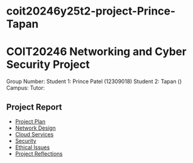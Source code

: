 # coit20246y25t2-project-Prince-Tapan

# COIT20246 Networking and Cyber Security Project
Group Number: 
Student 1: Prince Patel (12309018) 
Student 2: Tapan ()
Campus: 
Tutor: 

## Project Report
- [Project Plan](./plan.md)
- [Network Design](./network.md)
- [Cloud Services](./cloud.md)
- [Security](./security.md)
- [Ethical Issues](./ethics.md)
- [Project Reflections](./reflection.md)
